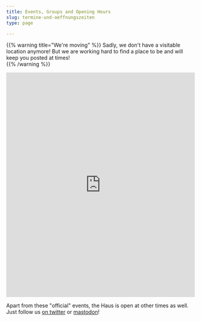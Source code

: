 ```yaml
---
title: Events, Groups and Opening Hours
slug: termine-und-oeffnungszeiten
type: page

---
```


{{% warning title="We're moving" %}}
Sadly, we don't have a visitable location anymore! But we are working hard to find a place to be and will keep you posted at times!  
{{% /warning %}}


<iframe style="border-width: 0;" src="https://calendar.google.com/calendar/embed?mode=AGENDA&height=600&wkst=2&bgcolor=%23FFFFFF&src=slaun4l80uh2s0ototiol4qkgo%40group.calendar.google.com&color=%23B1440E&ctz=Europe%2FBerlin" width="100%" height="600" frameborder="0" scrolling="no"></iframe>

Apart from these "official" events, the Haus is open at other times as well. Just follow us [on twitter][1] or [mastodon][2]!

  [1]: https://twitter.com/temporaerhaus
  [2]: https://chaos.social/@temporaerhaus
